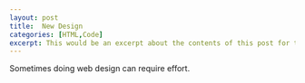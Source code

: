 ```yaml
---
layout: post
title:  New Design
categories: [HTML,Code]
excerpt: This would be an excerpt about the contents of this post for the main page.
---
```

Sometimes doing web design can require effort.